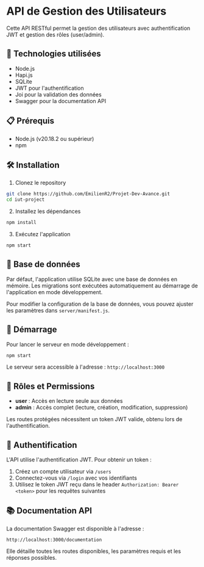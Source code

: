 # API de Gestion des Utilisateurs

Cette API RESTful permet la gestion des utilisateurs avec authentification JWT et gestion des rôles (user/admin).

## 🚀 Technologies utilisées

- Node.js
- Hapi.js
- SQLite
- JWT pour l'authentification
- Joi pour la validation des données
- Swagger pour la documentation API

## 📋 Prérequis

- Node.js (v20.18.2 ou supérieur)
- npm


## 🛠️ Installation

1. Clonez le repository
```bash
git clone https://github.com/EmilienR2/Projet-Dev-Avance.git
cd iut-project
```

2. Installez les dépendances
```bash
npm install
```

3. Exécutez l'application
```bash
npm start
```

## 💾 Base de données

Par défaut, l'application utilise SQLite avec une base de données en mémoire. Les migrations sont exécutées automatiquement au démarrage de l'application en mode développement.

Pour modifier la configuration de la base de données, vous pouvez ajuster les paramètres dans `server/manifest.js`.

## 🚦 Démarrage

Pour lancer le serveur en mode développement :
```bash
npm start
```

Le serveur sera accessible à l'adresse : `http://localhost:3000`

## 👥 Rôles et Permissions

- **user** : Accès en lecture seule aux données
- **admin** : Accès complet (lecture, création, modification, suppression)

Les routes protégées nécessitent un token JWT valide, obtenu lors de l'authentification.

## 🔐 Authentification

L'API utilise l'authentification JWT. Pour obtenir un token :

1. Créez un compte utilisateur via `/users`
2. Connectez-vous via `/login` avec vos identifiants
3. Utilisez le token JWT reçu dans le header `Authorization: Bearer <token>` pour les requêtes suivantes

## 📚 Documentation API

La documentation Swagger est disponible à l'adresse :
```
http://localhost:3000/documentation
```

Elle détaille toutes les routes disponibles, les paramètres requis et les réponses possibles.
